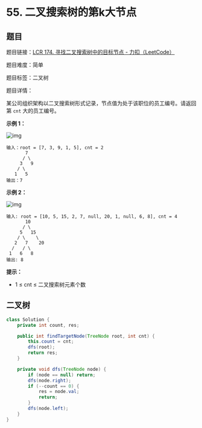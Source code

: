 # 55. 二叉搜索树的第k大节点

## 题目

题目链接：[LCR 174. 寻找二叉搜索树中的目标节点 - 力扣（LeetCode）](https://leetcode.cn/problems/er-cha-sou-suo-shu-de-di-kda-jie-dian-lcof/description/)

题目难度：简单

题目标签：二叉树

题目详情：

某公司组织架构以二叉搜索树形式记录，节点值为处于该职位的员工编号。请返回第 `cnt` 大的员工编号。

**示例 1：**

![img](https://pic.leetcode.cn/1695101634-kzHKZW-image.png)

```
输入：root = [7, 3, 9, 1, 5], cnt = 2
       7
      / \
     3   9
    / \
   1   5
输出：7
```

**示例 2：**

![img](https://pic.leetcode.cn/1695101636-ESZtLa-image.png)

```
输入: root = [10, 5, 15, 2, 7, null, 20, 1, null, 6, 8], cnt = 4
       10
      / \
     5   15
    / \    \
   2   7    20
  /   / \ 
 1   6   8
输出: 8
```

**提示：**

- 1 ≤ cnt ≤ 二叉搜索树元素个数



## 二叉树

``` java
class Solution {
    private int count, res;

    public int findTargetNode(TreeNode root, int cnt) {
        this.count = cnt;
        dfs(root);
        return res;
    }

    private void dfs(TreeNode node) {
        if (node == null) return;
        dfs(node.right);
        if (--count == 0) {
            res = node.val;
            return;
        }
        dfs(node.left);
    }
}
```
